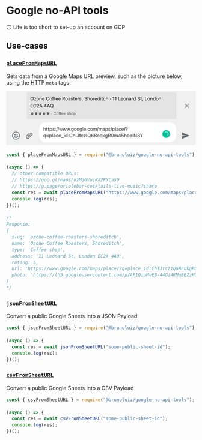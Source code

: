 # Google no-API tools

🙃 Life is too short to set-up an account on GCP

## Use-cases

### [`placeFromMapsURL`](./src/extractors/maps.ts)

Gets data from a Google Maps URL preview, such as the picture below, using the HTTP `meta` tags

![](./static/placeFromMapsURL-example.jpg)

```js
const { placeFromMapsURL } = require("@brunoluiz/google-no-api-tools");

(async () => {
  // other compatible URLs:
  // https://goo.gl/maps/ozMj6VujKX2KYcaS9
  // https://g.page/oriolebar-cocktails-live-music?share
  const res = await placeFromMapsURL("https://www.google.com/maps/place/?q=place_id:ChIJtczIQ68cdkgR0m45hoeIN8Y");
  console.log(res);
})();

/*
Response:
{
  slug: 'ozone-coffee-roasters-shoreditch',
  name: 'Ozone Coffee Roasters, Shoreditch',
  type: 'Coffee shop',
  address: '11 Leonard St, London EC2A 4AQ',
  rating: 5,
  url: 'https://www.google.com/maps/place/?q=place_id:ChIJtczIQ68cdkgR0m45hoeIN8Y',
  photo: 'https://lh5.googleusercontent.com/p/AF1QipMvEB-44Gi4KMq8BZzH24pOlC7oGQ6uP8uSfXag=w512-h512-k-no-p'
}
*/
```

### [`jsonFromSheetURL`](./src/extractors/sheets.ts)

Convert a public Google Sheets into a JSON Payload

```js
const { jsonFromSheetURL } = require("@brunoluiz/google-no-api-tools");

(async () => {
  const res = await jsonFromSheetURL("some-public-sheet-id");
  console.log(res);
})();
```

### [`csvFromSheetURL`](./src/extractors/sheets.ts)

Convert a public Google Sheets into a CSV Payload

```js
const { csvFromSheetURL } = require("@brunoluiz/google-no-api-tools");

(async () => {
  const res = await csvFromSheetURL("some-public-sheet-id");
  console.log(res);
})();
```
